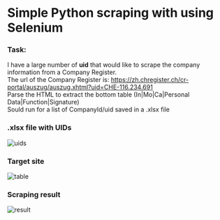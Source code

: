 # Simple Python scraping with using Selenium

### Task:
I have a large number of **uid** that would like to scrape the company information from a Company Register.  
The url of the Company Register is: https://zh.chregister.ch/cr-portal/auszug/auszug.xhtml?uid=CHE-116.234.691  
Parse the HTML to extract the bottom table (In|Mo|Ca|Personal Data|Function|Signature)  
Sould run for a list of CompanyId/uid saved in a .xlsx file

### .xlsx file with UIDs

![uids](https://i.imgur.com/ggj5MMh.jpg)

### Target site

![table](https://i.imgur.com/englpiI.png)

### Scraping result

![result](https://i.imgur.com/vBWgjWn.jpg)
